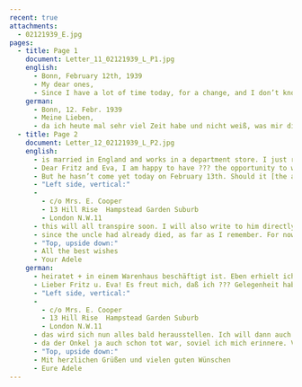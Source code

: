 ```yaml
---
recent: true
attachments:
  - 02121939_E.jpg
pages:
  - title: Page 1
    document: Letter_11_02121939_L_P1.jpg
    english:
      - Bonn, February 12th, 1939
      - My dear ones,
      - Since I have a lot of time today, for a change, and I don’t know what the week will bring this time, I will write to you from here. I am on a long trip again, which is the only way to do this from Nieheim. I have been traveling for 4 days, stopping in Paderborn, Cologne, Brun(?), Cologne, Münster, Paderborn = done! So far, I have accomplished everything, having received the English visa yesterday, and the Belgian transit visa, and now I hope that I will be able to travel soon. But I won’t be able to set a day when my affairs are in order. Otherwise, I would have to leave without that having happened, and I would only do that if worse came to worst—but I think people are waiting patiently in England. I cannot really ask Grete to send my possessions to me after I leave, not knowing yet what she will do with her own when I am no longer there. But it will all work out and we will somehow find someone who takes care of everything.  In Cologne, I spent 2 nights with ???, they are also busily preparing—i.e., not so busily—but still getting ready to emigrate. They also have their permit and hope to leave in 3 weeks. The mother-in-law will go to her daughter who
    german:
      - Bonn, 12. Febr. 1939
      - Meine Lieben,
      - da ich heute mal sehr viel Zeit habe und nicht weiß, was mir die Woche wieder bringt, schreibe ich Euch von hier. Ich bin mal wieder ganz groß auf Tour, von Nieheim aus ist es nicht anders zu machen. Ich bin seit 4 Tagen unterwegs mit Station in Paderborn, Köln, Brun(?), Köln, Münster, Paderborn = Schluß! Bisher habe ich alles erledigt, vorgestern habe ich das engl. Visum bekommen, gestern das belgische zur Durchreise u. nun hoffe ich, daß ich sehr bald reisen kann. Einen Tag kann ich aber erst festsetzen, wenn meine Sachen in Ordnung sind, sonst müßte ich schon so fahren + das würde ich nur im äußersten Falle tun – aber ich glaube in Engl. wartet man geduldig - . Ich kann es Grete nicht gut zumuten, meine Sachen nachzuschicken, ich weiß noch nicht wie sie ihre eigenen erledigt, wenn ich nicht mehr da bin. Aber es wird irgendwie schon werden, wir werden wohl jemanden finden, der alles erledigt. In Köln habe ich bei ??? 2 Nächte geschlafen, sie sind auch eifrig – d.h. nicht so eifrig – aber doch im Begriff auszuwandern. Sie haben auch ihr Permit + hoffen in 3 Wochen loszufahren. Die Schwiegermutter geht zu ihrer Tochter, die in England ver-
  - title: Page 2
    document: Letter_12_02121939_L_P2.jpg
    english:
      - is married in England and works in a department store. I just received a card from Mama in which she mentions your letter, dear Evchen. So, on the ship, you only joined Fritz in Bed out of sympathy? Oh, if only I were seasick!! I can’t wait to hear about it. You write every week, won’t you? I will add my London address, too. I hope to arrive there by the time you receive this letter. Aunt Adele is doing very well, she has a cozy setup here, she is the most hardworking of ???, having found the ominous address. Hopefully, it will help the entire family. She is due to arrive here tomorrow and she will be deposited here. Aunt Adele is supposed to write to you as well, that’s why I will close here, all the best to you both and much love and kisses from your Suse.
      - Dear Fritz and Eva, I am happy to have ??? the opportunity to write you directly, if just a little bit. As Suse mentioned, I am doing very well. But let’s strike the very, and let’s say “under the circumstances”. It would be alright if it wasn’t winter. I always hear from you via Nieheim, and I am very happy to hear good news. The address for Len???ters was discovered by a certain Mr. Steinberg from Berlin, whom I had asked to do a search, and I am still waiting for it, he wanted to come here on Saturday and bring it, but he did not come, had urgent business that prevented him, and ??? with Mrs. Steinberg (his mother) that he would send me the address, that he had been able to send it before that (???).  
      - But he hasn’t come yet today on February 13th. Should it [the address] not arrive by 4 o’clock, I can still mail this letter tomorrow. When you have the address, I would ask you to to visit these gentlemen and find out what the situation is. Whether these people can be relied on. He is our father’s brother’s son, so our cousin.  But we haven’t corresponded with them since grandpa’s death,
      - "Left side, vertical:"
      -
        - c/o Mrs. E. Cooper
        - 13 Hill Rise  Hampstead Garden Suburb
        - London N.W.11
      - this will all transpire soon. I will also write to him directly. I hope you are still doing well.
      - since the uncle had already died, as far as I remember. For now, I want to make sure, though that he sponsors Lonis and you (all). In that case, I might be able to stay in England since I cannot work any more
      - "Top, upside down:"
      - All the best wishes
      - Your Adele
    german:
      - heiratet + in einem Warenhaus beschäftigt ist. Eben erhielt ich eine Karte von Mama, in der sie deinen Brief, lb. Evchen erwähnt. Du hast dich wohl nur aus Sympathie zu Fritz auch auf dem Schiff ins Bett gelegt? Oh wär ich doch erst seekrank!! Ich bin sehr gespannt auf deinen Bericht, du schreibst doch jede Woche? Ich gebe dir gleich auch meine Londoner Adresse auf bis Ihr diesen Brief bekommt, bin ich hoffentlich angelangt. Tante Adele geht es sehr gut, sie hat es hier sehr gemütlich, sie ist doch die tüchtigste von den ???, sie hat nämlich die ominöse Adresse ausfindig gemacht. Hoffentlich nützt sie der gesamten Familie, morgen soll sie kommen + wird dann hier eingelegt. – Tante Adele soll euch noch anschreiben, deshalb für heute Schluß, alles Gute Euch beiden + viele herzliche Grüße + Küsse Eure Suse.
      - Lieber Fritz u. Eva! Es freut mich, daß ich ??? Gelegenheit habe, euch direkt, wenn auch nur wenig zu schreiben. Wie Suse schreibt geht es mir ja sehr gut. Das sehr wollen wir mal streichen + sagen „den Umständen entsprechend.“ Es ginge auch, wenn Winter nicht wäre. Ich höre ja immer via Nieheim von Euch und freut es mich ungemein, gute Nachrichten zu hören. Die Adr. von Len???ters hat ein Herr Steinberg aus Berlin, den ich beauftragt – ausfindig gemacht u. ich warte darauf, am Samstag wollte er noch her kommen u. sie mitbringen, kam aber nicht, war dringend verhindert und ??? mit Frau Steinberg (seiner Mutter) daß er mir die Adre. schicken würde, daß er sie hatte schicken er schon vorher (???). Nun ist sie aber noch nicht eingetroffen heute am 13/2. Falls sie nun gleich 4 Uhr nicht kommt, so kann ich diesen Brief auch noch morgen abschicken. Wenn Du nun die Adr. hast, so bitte ich, dich zu den Herren zu bemühen und sortiere mal das Terrain. Ob man auf die Leute rechnen kann. Er ist der Sohn vom Bruder unseres Vaters also unser Vetter. Allerdings seit dem Tode Großpapas haben wir nicht mehr mit ihnen correspondiert,
      - "Left side, vertical:"
      -
        - c/o Mrs. E. Cooper
        - 13 Hill Rise  Hampstead Garden Suburb
        - London N.W.11
      - das wird sich nun alles bald herausstellen. Ich will dann auch noch selbst an ihn schreiben.  Hoffentlich geht es euch weiter gut.
      - da der Onkel ja auch schon tot war, soviel ich mich erinnere. Vorerst möchte ich aber erreichen, daß er für Lonis und euch die Bürgschaft gibt. Ich könnte dann vielleicht in England bleiben, da ich ja doch nicht mehr arbeiten kann
      - "Top, upside down:"
      - Mit herzlichen Grüßen und vielen guten Wünschen 
      - Eure Adele 
---
```

  